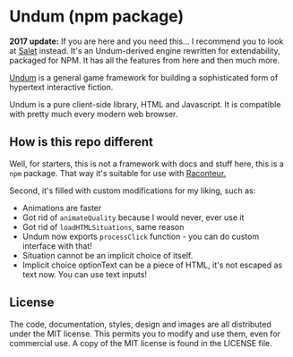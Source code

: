 # Undum (npm package)

**2017 update:** If you are here and you need this… I recommend you to look at [Salet](https://salet.su) instead. It's an Undum-derived engine rewritten for extendability, packaged for NPM. It has all the features from here and then much more.

[Undum](http://undum.com) is a general game framework for building
a sophisticated form of hypertext interactive fiction.

Undum is a pure client-side library, HTML and Javascript.
It is compatible with pretty much every modern web browser.

## How is this repo different

Well, for starters, this is not a framework with docs and stuff here,
this is a `npm` package. That way it's suitable for use with 
[Raconteur.](https://sequitur.github.io/raconteur/)

Second, it's filled with custom modifications for my liking, such as:

- Animations are faster
- Got rid of `animateQuality` because I would never, ever use it
- Got rid of `loadHTMLSituations`, same reason
- Undum now exports `processClick` function - you can do custom interface with that!
- Situation cannot be an implicit choice of itself.
- Implicit choice optionText can be a piece of HTML, it's not escaped
  as text now. You can use text inputs!

## License

The code, documentation, styles, design and images are all distributed
under the MIT license. This permits you to modify and use them, even
for commercial use. A copy of the MIT license is found in the LICENSE
file.
